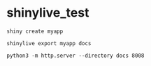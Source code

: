 # shinylive_test

```
shiny create myapp
```

```
shinylive export myapp docs
```
```
python3 -m http.server --directory docs 8008
```
